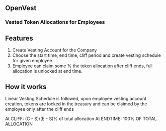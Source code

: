 ## OpenVest
### Vested Token Allocations for Employees

## Features
1. Create Vesting Account for the Company
2. Choose the start time, end time, cliff period and create vesting schedule for given employee
3. Employee can claim some % the token allocation after cliff ends, full allocation is unlocked at end time.

## How it works
Linear Vesting Schedule is followed, upon employee vesting account creation, tokens are locked in the treasury and can be claimed by the employee only after the cliff ends

At CLIFF: (C - S)/(E - S)% of total allocation
At ENDTIME: 100% OF TOTAL ALLOCATION

